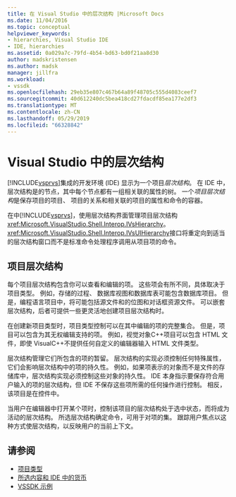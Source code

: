 ```yaml
---
title: 在 Visual Studio 中的层次结构 |Microsoft Docs
ms.date: 11/04/2016
ms.topic: conceptual
helpviewer_keywords:
- hierarchies, Visual Studio IDE
- IDE, hierarchies
ms.assetid: 0a029a7c-79fd-4b54-bd63-bd0f21aa8d30
author: madskristensen
ms.author: madsk
manager: jillfra
ms.workload:
- vssdk
ms.openlocfilehash: 29eb35e807c467b64a89f48705c555d4083ceef7
ms.sourcegitcommit: 40d612240dc5bea418cd27fdacdf85ea177e2df3
ms.translationtype: MT
ms.contentlocale: zh-CN
ms.lasthandoff: 05/29/2019
ms.locfileid: "66328842"
---
```

# <a name="hierarchies-in-visual-studio"></a>Visual Studio 中的层次结构
[!INCLUDE[vsprvs](../../code-quality/includes/vsprvs_md.md)]集成的开发环境 (IDE) 显示为一个项目*层次结构*。 在 IDE 中，层次结构是的节点，其中每个节点都有一组相关联的属性的树。 一个*项目层次结构*是保存项目的项目、 项目的关系和相关联的项目的属性和命令的容器。

 在中[!INCLUDE[vsprvs](../../code-quality/includes/vsprvs_md.md)]，使用层次结构界面管理项目层次结构<xref:Microsoft.VisualStudio.Shell.Interop.IVsHierarchy>。 <xref:Microsoft.VisualStudio.Shell.Interop.IVsUIHierarchy>接口将重定向到适当的层次结构窗口而不是标准命令处理程序调用从项目项的命令。

## <a name="project-hierarchies"></a>项目层次结构
 每个项目层次结构包含你可以查看和编辑的项。 这些项会有所不同，具体取决于项目类型。 例如，存储的过程、 数据库视图和数据库表可能包含数据库项目。 但是，编程语言项目中，将可能包括源文件和的位图和对话框资源文件。 可以嵌套层次结构，后者可提供一些更灵活地创建项目层次结构时。

 在创建新项目类型时，项目类型控制可以在其中编辑的项的完整集合。 但是，项目可以包含为其无权编辑支持的项。 例如，视觉对象C++项目可以包含 HTML 文件，即使 VisualC++不提供任何自定义的编辑器输入 HTML 文件类型。

 层次结构管理它们所包含的项的暂留。 层次结构的实现必须控制任何特殊属性，它们会影响层次结构中的项的持久性。 例如，如果项表示的对象而不是文件的存储库中，层次结构实现必须控制这些对象的持久性。 IDE 本身指示要保存符合用户输入的项的层次结构，但 IDE 不保存这些项所需的任何操作进行控制。 相反，该项目是在控件中。

 当用户在编辑器中打开某个项时，控制该项目的层次结构处于选中状态，而将成为活动的层次结构。 所选层次结构确定命令，可用于对项的集。 跟踪用户焦点以这种方式使层次结构，以反映用户的当前上下文。

## <a name="see-also"></a>请参阅
- [项目类型](../../extensibility/internals/project-types.md)
- [所选内容和 IDE 中的货币](../../extensibility/internals/selection-and-currency-in-the-ide.md)
- [VSSDK 示例](https://aka.ms/vs2015sdksamples)